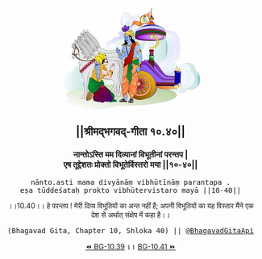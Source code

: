 <center><img src="../../asset/BG.png" alt="#API #bhagavadgitaapi #slok #nodejs #js #api #gitaapi #krishna #hinduism #vedic #ISKCON #shreemadbhagavadgita #technology"/>
<h2>||श्रीमद्‍भगवद्‍-गीता १०.४०||</h2>
<h3>नान्तोऽस्ति मम दिव्यानां विभूतीनां परन्तप |<br/>एष तूद्देशतः प्रोक्तो विभूतेर्विस्तरो मया ||१०-४०||</h3>
<pre>nānto.asti mama divyānāṃ vibhūtīnāṃ parantapa .<br/>eṣa tūddeśataḥ prokto vibhūtervistaro mayā ||10-40||</pre>
<p>।।10.40।। हे परन्तप ! मेरी दिव्य विभूतियों का अन्त नहीं है; अपनी विभूतियों का यह विस्तार मैंने एक देश से अर्थात् संक्षेप में कहा है।।</p>
<pre>(Bhagavad Gita, Chapter 10, Shloka 40) || <a href="https://twitter.com/bhagavadgitaapi">@BhagavadGitaApi</a></pre><a href="../../10/39">⏪  BG-10.39</a><b>        ।।        </b><a href="../../10/41">BG-10.41  ⏩</a></center>